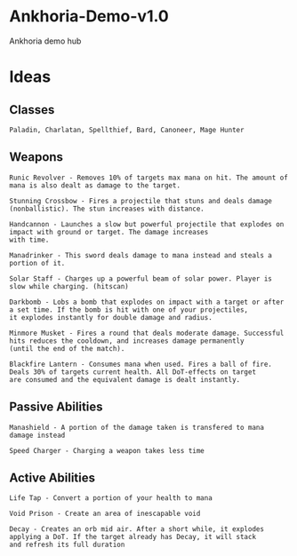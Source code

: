 # Ankhoria-Demo-v1.0
Ankhoria demo hub



# Ideas

## Classes
    
    Paladin, Charlatan, Spellthief, Bard, Canoneer, Mage Hunter

## Weapons

    Runic Revolver - Removes 10% of targets max mana on hit. The amount of mana is also dealt as damage to the target. 
    
    Stunning Crossbow - Fires a projectile that stuns and deals damage (nonballistic). The stun increases with distance. 
    
    Handcannon - Launches a slow but powerful projectile that explodes on impact with ground or target. The damage increases 
    with time. 
    
    Manadrinker - This sword deals damage to mana instead and steals a portion of it.
    
    Solar Staff - Charges up a powerful beam of solar power. Player is slow while charging. (hitscan)
    
    Darkbomb - Lobs a bomb that explodes on impact with a target or after a set time. If the bomb is hit with one of your projectiles, 
    it explodes instantly for double damage and radius. 
    
    Minmore Musket - Fires a round that deals moderate damage. Successful hits reduces the cooldown, and increases damage permanently 
    (until the end of the match).
    
    Blackfire Lantern - Consumes mana when used. Fires a ball of fire. Deals 30% of targets current health. All DoT-effects on target 
    are consumed and the equivalent damage is dealt instantly. 
    
## Passive Abilities

    Manashield - A portion of the damage taken is transfered to mana damage instead
    
    Speed Charger - Charging a weapon takes less time
    
## Active Abilities

    Life Tap - Convert a portion of your health to mana
    
    Void Prison - Create an area of inescapable void
    
    Decay - Creates an orb mid air. After a short while, it explodes applying a DoT. If the target already has Decay, it will stack 
    and refresh its full duration
